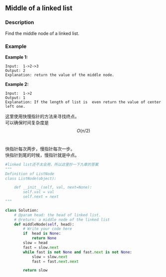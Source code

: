 ## Middle of a linked list

### Description

Find the middle node of a linked list.

### Example

**Example 1:**

```
Input:  1->2->3
Output: 2    
Explanation: return the value of the middle node.
```

**Example 2:**

```
Input:  1->2
Output: 1    
Explanation: If the length of list is  even return the value of center left one.
```

这里使用快慢指针的方法来寻找终点。  
可以确保时间复杂度是 $$O(n/2)$$ 

快指针每次两步，慢指针每次一步。  
快指针到尾的时候，慢指针就是中点。

```py
#linked list还不太会用，所以这里抄一下九章的答案
"""
Definition of ListNode
class ListNode(object):

    def __init__(self, val, next=None):
        self.val = val
        self.next = next
"""

class Solution:
    # @param head: the head of linked list.
    # @return: a middle node of the linked list
    def middleNode(self, head):
        # Write your code here
        if  head is None:
            return None
        slow = head
        fast = slow.next
        while fast is not None and fast.next is not None:
            slow = slow.next
            fast = fast.next.next

        return slow
```



